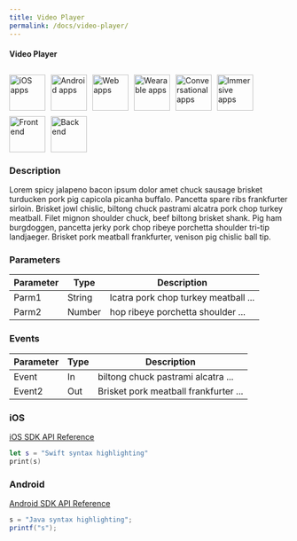 ```yaml
---
title: Video Player
permalink: /docs/video-player/
---
```


#### Video Player

<div style="display: flex; flex-wrap: wrap;">
<img src="../assets/apple-black.png" title="Supports iOS apps" alt="iOS apps" width="65" style="margin: 10px 10px 0 0;" />
<img src="../assets/android-black.png" title="Supports Android apps" alt="Android apps" width="65" style="margin: 10px 10px 0 0;" />
<img src="../assets/js-black.png" title="Supports web apps" alt="Web apps" width="65" style="margin: 10px 10px 0 0;" />
<img src="../assets/watch-black.png" title="Supports wearable apps" alt="Wearable apps" width="65" style="margin: 10px 10px 0 0;" />
<img src="../assets/chat-black.png" title="Supports chat or voice apps" alt="Conversational apps" width="65" style="margin: 10px 10px 0 0;" />
<img src="../assets/ar-black.png" title="Supports immersive apps" alt="Immersive apps" width="65" style="margin: 10px 10px 0 0;" />
<img src="../assets/fe-black.png" title="Has front-end components" alt="Front end" width="65" style="margin: 10px 10px 0 0;" />
<img src="../assets/be-black.png" title="Requires back-end components" alt="Back end" width="65" style="margin: 10px 10px 0 0;" />
</div>

### Description

Lorem spicy jalapeno bacon ipsum dolor amet chuck sausage brisket turducken pork pig capicola picanha buffalo. Pancetta spare ribs frankfurter sirloin. Brisket jowl chislic, biltong chuck pastrami alcatra pork chop turkey meatball. Filet mignon shoulder chuck, beef biltong brisket shank. Pig ham burgdoggen, pancetta jerky pork chop ribeye porchetta shoulder tri-tip landjaeger. Brisket pork meatball frankfurter, venison pig chislic ball tip.

### Parameters

| Parameter | Type   | Description                          |
| --------- | ------ | ------------------------------------ |
| Parm1     | String | lcatra pork chop turkey meatball ... |
| Parm2     | Number | hop ribeye porchetta shoulder ...    |

### Events

| Parameter | Type | Description                           |
| --------- | ---- | ------------------------------------- |
| Event     | In   | biltong chuck pastrami alcatra ...    |
| Event2    | Out  | Brisket pork meatball frankfurter ... |

### iOS

[iOS SDK API Reference](https://developer.sap.com)

```swift
let s = "Swift syntax highlighting"
print(s)
```

### Android

[Android SDK API Reference](https://developer.sap.com)

```java
s = "Java syntax highlighting";
printf("s");
```
